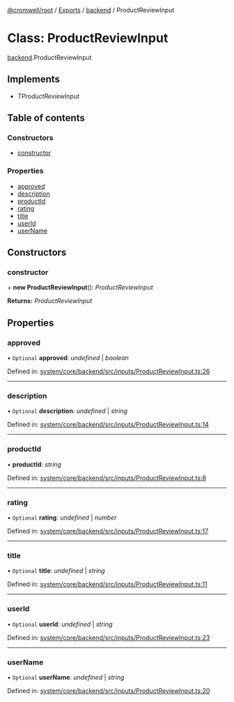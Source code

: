 [@cromwell/root](../README.md) / [Exports](../modules.md) / [backend](../modules/backend.md) / ProductReviewInput

# Class: ProductReviewInput

[backend](../modules/backend.md).ProductReviewInput

## Implements

* *TProductReviewInput*

## Table of contents

### Constructors

- [constructor](backend.productreviewinput.md#constructor)

### Properties

- [approved](backend.productreviewinput.md#approved)
- [description](backend.productreviewinput.md#description)
- [productId](backend.productreviewinput.md#productid)
- [rating](backend.productreviewinput.md#rating)
- [title](backend.productreviewinput.md#title)
- [userId](backend.productreviewinput.md#userid)
- [userName](backend.productreviewinput.md#username)

## Constructors

### constructor

\+ **new ProductReviewInput**(): *ProductReviewInput*

**Returns:** *ProductReviewInput*

## Properties

### approved

• `Optional` **approved**: *undefined* \| *boolean*

Defined in: [system/core/backend/src/inputs/ProductReviewInput.ts:26](https://github.com/CromwellCMS/Cromwell/blob/b0001b2/system/core/backend/src/inputs/ProductReviewInput.ts#L26)

___

### description

• `Optional` **description**: *undefined* \| *string*

Defined in: [system/core/backend/src/inputs/ProductReviewInput.ts:14](https://github.com/CromwellCMS/Cromwell/blob/b0001b2/system/core/backend/src/inputs/ProductReviewInput.ts#L14)

___

### productId

• **productId**: *string*

Defined in: [system/core/backend/src/inputs/ProductReviewInput.ts:8](https://github.com/CromwellCMS/Cromwell/blob/b0001b2/system/core/backend/src/inputs/ProductReviewInput.ts#L8)

___

### rating

• `Optional` **rating**: *undefined* \| *number*

Defined in: [system/core/backend/src/inputs/ProductReviewInput.ts:17](https://github.com/CromwellCMS/Cromwell/blob/b0001b2/system/core/backend/src/inputs/ProductReviewInput.ts#L17)

___

### title

• `Optional` **title**: *undefined* \| *string*

Defined in: [system/core/backend/src/inputs/ProductReviewInput.ts:11](https://github.com/CromwellCMS/Cromwell/blob/b0001b2/system/core/backend/src/inputs/ProductReviewInput.ts#L11)

___

### userId

• `Optional` **userId**: *undefined* \| *string*

Defined in: [system/core/backend/src/inputs/ProductReviewInput.ts:23](https://github.com/CromwellCMS/Cromwell/blob/b0001b2/system/core/backend/src/inputs/ProductReviewInput.ts#L23)

___

### userName

• `Optional` **userName**: *undefined* \| *string*

Defined in: [system/core/backend/src/inputs/ProductReviewInput.ts:20](https://github.com/CromwellCMS/Cromwell/blob/b0001b2/system/core/backend/src/inputs/ProductReviewInput.ts#L20)
